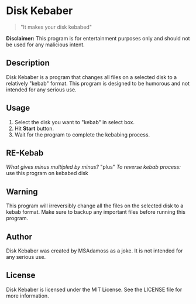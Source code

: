 # Disk Kebaber
 > "It makes your disk kebabed" 

**Disclaimer:** This program is for entertainment purposes only and should not be used for any malicious intent.

## Description
Disk Kebaber is a program that changes all files on a selected disk to a relatively "kebab" format. This program is designed to be humorous and not intended for any serious use.


## Usage
1. Select the disk you want to "kebab" in select box.
2. Hit **Start** button.
3. Wait for the program to complete the kebabing process.

## RE-Kebab
*What gives minus multipled by minus?* "plus"
*To reverse kebab process:* use this program on kebabed disk

## Warning
This program will irreversibly change all the files on the selected disk to a kebab format. Make sure to backup any important files before running this program.

## Author
Disk Kebaber was created by MSAdamoss as a joke. It is not intended for any serious use.

## License
Disk Kebaber is licensed under the MIT License. See the LICENSE file for more information.

